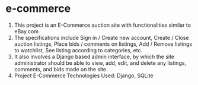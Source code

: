 # e-commerce
1. This project is an E-Commerce auction site with functionalities similar to eBay.com 
2. The specifications include Sign in / Create new account, Create / Close auction listings, 
  Place bids / comments on listings, Add / Remove listings to watchlist, See listing according to categories, etc.
3. It also involves a Django based admin interface, by which the site administrator should be able to view, add, edit, 
    and delete any listings, comments, and bids made on the site.
4. Project E-Commerce	Technologies Used: Django, SQLite        
